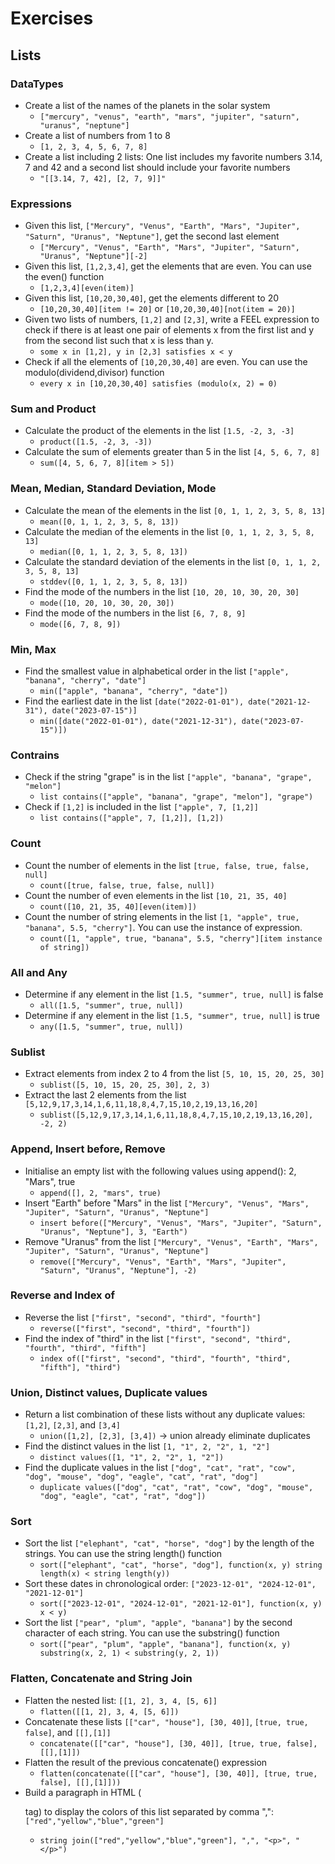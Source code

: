 # Exercises
## Lists

### DataTypes
- Create a list of the names of the planets in the solar system
  - ``["mercury", "venus", "earth", "mars", "jupiter", "saturn", "uranus", "neptune"]``
- Create a list of numbers from 1 to 8
  - ``[1, 2, 3, 4, 5, 6, 7, 8]``
- Create a list including 2 lists: One list includes my favorite numbers 3.14, 7 and 42 and a second list should include your favorite numbers
  - ``"[[3.14, 7, 42], [2, 7, 9]]"``

### Expressions
- Given this list, ``["Mercury", "Venus", "Earth", "Mars", "Jupiter", "Saturn", "Uranus", "Neptune"]``, get the second last element
  - ``["Mercury", "Venus", "Earth", "Mars", "Jupiter", "Saturn", "Uranus", "Neptune"][-2]``
- Given this list, ``[1,2,3,4]``, get the elements that are even. You can use the even() function
  - ``[1,2,3,4][even(item)]``
- Given this list, ``[10,20,30,40]``, get the elements different to 20
  - ``[10,20,30,40][item != 20]`` or ``[10,20,30,40][not(item = 20)]``
- Given two lists of numbers, ``[1,2]`` and ``[2,3]``, write a FEEL expression to check if there is at least one pair of elements x from the first list and y from the second list such that x is less than y.
  - ``some x in [1,2], y in [2,3] satisfies x < y``
- Check if all the elements of ``[10,20,30,40]`` are even. You can use the modulo(dividend,divisor) function
  - ``every x in [10,20,30,40] satisfies (modulo(x, 2) = 0)``

### Sum and Product
- Calculate the product of the elements in the list ``[1.5, -2, 3, -3]``
  - ``product([1.5, -2, 3, -3])``
- Calculate the sum of elements greater than 5 in the list ``[4, 5, 6, 7, 8]``
  - ``sum([4, 5, 6, 7, 8][item > 5])``

### Mean, Median, Standard Deviation, Mode
- Calculate the mean of the elements in the list ``[0, 1, 1, 2, 3, 5, 8, 13]``
  - ``mean([0, 1, 1, 2, 3, 5, 8, 13])``
- Calculate the median of the elements in the list ``[0, 1, 1, 2, 3, 5, 8, 13]``
  - ``median([0, 1, 1, 2, 3, 5, 8, 13])``
- Calculate the standard deviation of the elements in the list ``[0, 1, 1, 2, 3, 5, 8, 13]``
  - ``stddev([0, 1, 1, 2, 3, 5, 8, 13])``
- Find the mode of the numbers in the list ``[10, 20, 10, 30, 20, 30]``
  - ``mode([10, 20, 10, 30, 20, 30])``
- Find the mode of the numbers in the list ``[6, 7, 8, 9]``
  - ``mode([6, 7, 8, 9])``

### Min, Max
- Find the smallest value in alphabetical order in the list ``["apple", "banana", "cherry", "date"]``
  - ``min(["apple", "banana", "cherry", "date"])``
- Find the earliest date in the list ``[date("2022-01-01"), date("2021-12-31"), date("2023-07-15")]``
  - ``min([date("2022-01-01"), date("2021-12-31"), date("2023-07-15")])``

### Contrains
- Check if the string "grape" is in the list ``["apple", "banana", "grape", "melon"]``
  - ``list contains(["apple", "banana", "grape", "melon"], "grape")``
- Check if ``[1,2]`` is included in the list ``["apple", 7, [1,2]]``
  - ``list contains(["apple", 7, [1,2]], [1,2])``

### Count
- Count the number of elements in the list ``[true, false, true, false, null]``
  - ``count([true, false, true, false, null])``
- Count the number of even elements in the list ``[10, 21, 35, 40]``
  - ``count([10, 21, 35, 40][even(item)])``
- Count the number of string elements in the list ``[1, "apple", true, "banana", 5.5, "cherry"]``. You can use the instance of expression.
  - ``count([1, "apple", true, "banana", 5.5, "cherry"][item instance of string])``

### All and Any
- Determine if any element in the list ``[1.5, "summer", true, null]`` is false
  - ``all([1.5, "summer", true, null])``
- Determine if any element in the list ``[1.5, "summer", true, null]`` is true
  - ``any([1.5, "summer", true, null])``

### Sublist
- Extract elements from index 2 to 4 from the list ``[5, 10, 15, 20, 25, 30]``
  - ``sublist([5, 10, 15, 20, 25, 30], 2, 3)``
- Extract the last 2 elements from the list ``[5,12,9,17,3,14,1,6,11,18,8,4,7,15,10,2,19,13,16,20]``
  - ``sublist([5,12,9,17,3,14,1,6,11,18,8,4,7,15,10,2,19,13,16,20], -2, 2)``

### Append, Insert before, Remove
- Initialise an empty list with the following values using append(): 2, "Mars", true
  - ``append([], 2, "mars", true)``
- Insert "Earth" before "Mars" in the list ``["Mercury", "Venus", "Mars", "Jupiter", "Saturn", "Uranus", "Neptune"]``
  - ``insert before(["Mercury", "Venus", "Mars", "Jupiter", "Saturn", "Uranus", "Neptune"], 3, "Earth")``
- Remove "Uranus" from the list ``["Mercury", "Venus", "Earth", "Mars", "Jupiter", "Saturn", "Uranus", "Neptune"]``
  - ``remove(["Mercury", "Venus", "Earth", "Mars", "Jupiter", "Saturn", "Uranus", "Neptune"], -2)``

### Reverse and Index of
- Reverse the list ``["first", "second", "third", "fourth"]``
  - ``reverse(["first", "second", "third", "fourth"])``
- Find the index of "third" in the list ``["first", "second", "third", "fourth", "third", "fifth"]``
  - ``index of(["first", "second", "third", "fourth", "third", "fifth"], "third")``

### Union, Distinct values, Duplicate values
- Return a list combination of these lists without any duplicate values: ``[1,2]``, ``[2,3]``, and ``[3,4]``
  - ``union([1,2], [2,3], [3,4])`` -> union already eliminate duplicates
- Find the distinct values in the list ``[1, "1", 2, "2", 1, "2"]``
  - ``distinct values([1, "1", 2, "2", 1, "2"])``
- Find the duplicate values in the list ``["dog", "cat", "rat", "cow", "dog", "mouse", "dog", "eagle", "cat", "rat", "dog"]``
  - ``duplicate values(["dog", "cat", "rat", "cow", "dog", "mouse", "dog", "eagle", "cat", "rat", "dog"])``

### Sort
- Sort the list ``["elephant", "cat", "horse", "dog"]`` by the length of the strings. You can use the string length() function
  -  ``sort(["elephant", "cat", "horse", "dog"], function(x, y) string length(x) < string length(y)) ``
- Sort these dates in chronological order: ``["2023-12-01", "2024-12-01", "2021-12-01"]``
  - ``sort(["2023-12-01", "2024-12-01", "2021-12-01"], function(x, y) x < y)``
- Sort the list ``["pear", "plum", "apple", "banana"]`` by the second character of each string. You can use the substring() function
  - ``sort(["pear", "plum", "apple", "banana"], function(x, y) substring(x, 2, 1) < substring(y, 2, 1))``

### Flatten, Concatenate and String Join
- Flatten the nested list: ``[[1, 2], 3, 4, [5, 6]]``
  - ``flatten([[1, 2], 3, 4, [5, 6]])``
- Concatenate these lists ``[["car", "house"], [30, 40]]``, ``[true, true, false]``, and ``[[],[1]]``
  - ``concatenate([["car", "house"], [30, 40]], [true, true, false], [[],[1]])``
- Flatten the result of the previous concatenate() expression
  - ``flatten(concatenate([["car", "house"], [30, 40]], [true, true, false], [[],[1]]))``
- Build a paragraph in HTML (<p> tag) to display the colors of this list separated by comma ",": ``["red","yellow","blue","green"]``
  - ``string join(["red","yellow","blue","green"], ",", "<p>", "</p>")``
